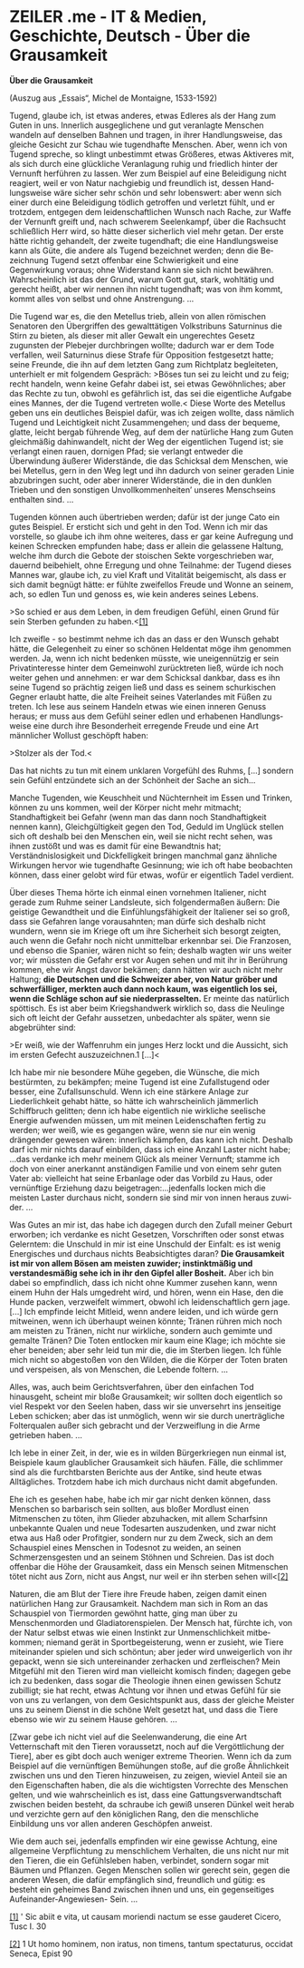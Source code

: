 # ZEILER .me - IT & Medien, Geschichte, Deutsch - Über die Grausamkeit

**Über die Grausamkeit**

(Auszug aus „Essais“, Michel de Montaigne, 1533-1592)

Tugend, glaube ich, ist etwas anderes, etwas Edleres als der Hang zum Guten in uns. Innerlich ausgeglichene und gut veranlagte Menschen wandeln auf denselben Bahnen und tragen, in ihrer Handlungsweise, das gleiche Gesicht zur Schau wie tugendhafte Menschen. Aber, wenn ich von Tu­gend spreche, so klingt unbestimmt etwas Größeres, etwas Aktiveres mit, als sich durch eine glückliche Veranlagung ruhig und friedlich hinter der Vernunft herführen zu lassen. Wer zum Beispiel auf eine Beleidigung nicht reagiert, weil er von Natur nachgiebig und freundlich ist, dessen Hand­lungsweise wäre sicher sehr schön und sehr lobenswert: aber wenn sich einer durch eine Beleidigung tödlich getrof­fen und verletzt fühlt, und er trotzdem, entgegen dem lei­denschaftlichen Wunsch nach Rache, zur Waffe der Ver­nunft greift und, nach schwerem Seelenkampf, über die Rachsucht schließlich Herr wird, so hätte dieser sicherlich viel mehr getan. Der erste hätte richtig gehandelt, der zweite tugendhaft; die eine Handlungsweise kann als Güte, die andere als Tugend bezeichnet werden; denn die Be­zeichnung Tugend setzt offenbar eine Schwierigkeit und eine Gegenwirkung voraus; ohne Widerstand kann sie sich nicht bewähren. Wahrscheinlich ist das der Grund, warum Gott gut, stark, wohltätig und gerecht heißt, aber wir nen­nen ihn nicht tugendhaft; was von ihm kommt, kommt alles von selbst und ohne Anstrengung. ...

Die Tugend war es, die den Metellus trieb, allein von al­len römischen Senatoren den Übergriffen des gewalttätigen Volkstribuns Saturninus die Stirn zu bieten, als dieser mit aller Gewalt ein ungerechtes Gesetz zugunsten der Plebejer durchbringen wollte; dadurch war er dem Tode verfallen, weil Saturninus diese Strafe für Opposition festgesetzt hatte; seine Freunde, die ihn auf dem letzten Gang zum Richtplatz begleiteten, unterhielt er mit folgendem Ge­spräch: >Böses tun sei zu leicht und zu feig; recht handeln, wenn keine Gefahr dabei ist, sei etwas Gewöhnliches; aber das Rechte zu tun, obwohl es gefährlich ist, das sei die eigent­liche Aufgabe eines Mannes, der die Tugend vertreten wolle.< Diese Worte des Metellus geben uns ein deutliches Beispiel dafür, was ich zeigen wollte, dass nämlich Tugend und Leichtigkeit nicht Zusammengehen; und dass der be­queme, glatte, leicht bergab führende Weg, auf dem der na­türliche Hang zum Guten gleichmäßig dahinwandelt, nicht der Weg der eigentlichen Tugend ist; sie verlangt einen rauen, dornigen Pfad; sie verlangt entweder die Überwindung äußerer Widerstände, die das Schicksal dem Menschen, wie bei Metellus, gern in den Weg legt und ihn dadurch von seiner geraden Linie abzubringen sucht, oder aber innerer Wider­stände, die in den dunklen Trieben und den sonstigen Un­vollkommenheiten’ unseres Menschseins enthalten sind. ...

Tugenden können auch übertrieben werden; dafür ist der junge Cato ein gutes Beispiel. Er ersticht sich und geht in den Tod. Wenn ich mir das vorstelle, so glaube ich ihm ohne weiteres, dass er gar keine Aufregung und keinen Schrecken empfunden habe; dass er allein die gelassene Hal­tung, welche ihm durch die Gebote der stoischen Sekte vor­geschrieben war, dauernd beibehielt, ohne Erregung und ohne Teilnahme: der Tugend dieses Mannes war, glaube ich, zu viel Kraft und Vitalität beigemischt, als dass er sich damit begnügt hätte: er fühlte zweifellos Freude und Wonne an seinem, ach, so edlen Tun und genoss es, wie kein anderes seines Lebens.

\>So schied er aus dem Leben, in dem freudigen Gefühl, einen Grund für sein Sterben gefunden zu haben.<[\[1\]](https://www.zeiler.me/ber-die-grausamkeit.html#_ftn1)

Ich zweifle - so bestimmt nehme ich das an dass er den Wunsch gehabt hätte, die Gelegenheit zu einer so schönen Heldentat möge ihm genommen werden. Ja, wenn ich nicht bedenken müsste, wie uneigennützig er sein Privatinteresse hinter dem Gemeinwohl zurücktreten ließ, würde ich noch weiter gehen und annehmen: er war dem Schicksal dankbar, dass es ihn seine Tugend so prächtig zeigen ließ und dass es seinem schurkischen Gegner erlaubt hatte, die alte Freiheit seines Vaterlandes mit Füßen zu treten. Ich lese aus seinem Handeln etwas wie einen inneren Genuss heraus; er muss aus dem Gefühl seiner edlen und erhabenen Handlungs­weise eine durch ihre Besonderheit erregende Freude und eine Art männlicher Wollust geschöpft haben:

\>Stolzer als der Tod.<

Das hat nichts zu tun mit einem unklaren Vorgefühl des Ruhms, \[…\] sondern sein Gefühl entzündete sich an der Schönheit der Sache an sich...

Manche Tugenden, wie Keuschheit und Nüchternheit im Essen und Trinken, können zu uns kommen, weil der Kör­per nicht mehr mitmacht; Standhaftigkeit bei Gefahr (wenn man das dann noch Standhaftigkeit nennen kann), Gleich­gültigkeit gegen den Tod, Geduld im Unglück stellen sich oft deshalb bei den Menschen ein, weil sie nicht recht se­hen, was ihnen zustößt und was es damit für eine Bewandt­nis hat; Verständnislosigkeit und Dickfelligkeit bringen manchmal ganz ähnliche Wirkungen hervor wie tugend­hafte Gesinnung; wie ich oft habe beobachten können, dass einer gelobt wird für etwas, wofür er eigentlich Tadel ver­dient.

Über dieses Thema hörte ich einmal einen vornehmen Italiener, nicht gerade zum Ruhme seiner Landsleute, sich folgendermaßen äußern: Die geistige Gewandtheit und die Einfühlungsfähigkeit der Italiener sei so groß, dass sie Ge­fahren lange vorausahnten; man dürfe sich deshalb nicht wundern, wenn sie im Kriege oft um ihre Sicherheit sich be­sorgt zeigten, auch wenn die Gefahr noch nicht unmittelbar erkennbar sei. Die Franzosen, und ebenso die Spanier, wä­ren nicht so fein; deshalb wagten wir uns weiter vor; wir müssten die Gefahr erst vor Augen sehen und mit ihr in Be­rührung kommen, ehe wir Angst davor bekämen; dann hät­ten wir auch nicht mehr Haltung; **die Deutschen und die Schweizer aber, von Natur gröber und schwerfälliger, merk­ten auch dann noch kaum, was eigentlich los sei, wenn die Schläge schon auf sie niederprasselten.** Er meinte das natür­lich spöttisch. Es ist aber beim Kriegshandwerk wirklich so, dass die Neulinge sich oft leicht der Gefahr aussetzen, unbe­dachter als später, wenn sie abgebrühter sind:

\>Er weiß, wie der Waffenruhm ein junges Herz lockt und die Aussicht, sich im ersten Gefecht auszuzeichnen.1 \[…\]<

Ich habe mir nie besondere Mühe gegeben, die Wünsche, die mich bestürmten, zu bekämpfen; meine Tugend ist eine Zufallstugend oder besser, eine Zufallsunschuld. Wenn ich eine stärkere Anlage zur Liederlichkeit gehabt hätte, so hätte ich wahrscheinlich jämmerlich Schiffbruch gelitten; denn ich habe eigentlich nie wirkliche seelische Energie aufwenden müssen, um mit meinen Leidenschaften fertig zu werden; wer weiß, wie es gegangen wäre, wenn sie nur ein wenig drängender gewesen wären: innerlich kämpfen, das kann ich nicht. Deshalb darf ich mir nichts darauf einbil­den, dass ich eine Anzahl Laster nicht habe; ...das verdanke ich mehr meinem Glück als meiner Vernunft; stamme ich doch von einer anerkannt anständigen Familie und von einem sehr guten Vater ab: vielleicht hat seine Erbanlage oder das Vorbild zu Haus, oder vernünftige Erziehung dazu beigetragen:...jedenfalls locken mich die meisten Laster durchaus nicht, sondern sie sind mir von innen heraus zuwi­der. ...

Was Gutes an mir ist, das habe ich dagegen durch den Zu­fall meiner Geburt erworben; ich verdanke es nicht Geset­zen, Vorschriften oder sonst etwas Gelerntem: die Un­schuld in mir ist eine Unschuld der Einfalt: es ist wenig Energisches und durchaus nichts Beabsichtigtes daran? **Die Grausamkeit ist mir von allem Bösen am meisten zuwider; instinktmäßig und verstandesmäßig sehe ich in ihr den Gip­fel aller Bosheit.** Aber ich bin dabei so empfindlich, dass ich nicht ohne Kummer zusehen kann, wenn einem Huhn der Hals umgedreht wird, und hören, wenn ein Hase, den die Hunde packen, verzweifelt wimmert, obwohl ich leiden­schaftlich gern jage. \[...\] Ich empfinde leicht Mitleid, wenn andere leiden, und ich würde gern mitweinen, wenn ich überhaupt weinen könnte; Tränen rühren mich noch am meisten zu Tränen, nicht nur wirkliche, sondern auch gemimte und gemalte Tränen? Die Toten entlocken mir kaum eine Klage; ich möchte sie eher beneiden; aber sehr leid tun mir die, die im Sterben liegen. Ich fühle mich nicht so abgestoßen von den Wilden, die die Körper der Toten braten und verspeisen, als von Menschen, die Lebende foltern. ...

Alles, was, auch beim Gerichtsverfahren, über den einfa­chen Tod hinausgeht, scheint mir bloße Grausamkeit; wir sollten doch eigentlich so viel Respekt vor den Seelen ha­ben, dass wir sie unversehrt ins jenseitige Leben schicken; aber das ist unmöglich, wenn wir sie durch unerträgliche Folterqualen außer sich gebracht und der Verzweiflung in die Arme getrieben haben. ...

Ich lebe in einer Zeit, in der, wie es in wilden Bürgerkriegen nun einmal ist, Beispiele kaum glaublicher Grausamkeit sich häufen. Fälle, die schlimmer sind als die furchtbarsten Berichte aus der Antike, sind heute etwas Alltägliches. Trotzdem habe ich mich durchaus nicht damit abgefunden.

Ehe ich es gesehen habe, habe ich mir gar nicht denken können, dass Menschen so barbarisch sein sollten, aus bloßer Mordlust einen Mitmenschen zu töten, ihm Glieder abzu­hacken, mit allem Scharfsinn unbekannte Qualen und neue Todesarten auszudenken, und zwar nicht etwa aus Haß oder Profitgier, sondern nur zu dem Zweck, sich an dem Schau­spiel eines Menschen in Todesnot zu weiden, an seinen Schmerzensgesten und an seinem Stöhnen und Schreien. Das ist doch offenbar die Höhe der Grausamkeit, dass ein Mensch seinen Mitmenschen tötet nicht aus Zorn, nicht aus Angst, nur weil er ihn sterben sehen will<[\[2\]](https://www.zeiler.me/ber-die-grausamkeit.html#_ftn2)

Naturen, die am Blut der Tiere ihre Freude haben, zeigen damit einen natürlichen Hang zur Grausamkeit. Nachdem man sich in Rom an das Schauspiel von Tiermorden ge­wöhnt hatte, ging man über zu Menschenmorden und Gla­diatorenspielen. Der Mensch hat, fürchte ich, von der Natur selbst etwas wie einen Instinkt zur Unmenschlichkeit mitbe­kommen; niemand gerät in Sportbegeisterung, wenn er zu­sieht, wie Tiere miteinander spielen und sich schöntun; aber jeder wird unweigerlich von ihr gepackt, wenn sie sich untereinander zerhacken und zerfleischen? Mein Mitgefühl mit den Tieren wird man vielleicht komisch finden; dagegen gebe ich zu bedenken, dass sogar die Theologie ihnen einen gewissen Schutz zubilligt; sie hat recht, etwas Achtung vor ihnen und etwas Gefühl für sie von uns zu verlangen, von dem Gesichtspunkt aus, dass der gleiche Meister uns zu sei­nem Dienst in die schöne Welt gesetzt hat, und dass die Tiere ebenso wie wir zu seinem Hause gehören. ...

\[Zwar gebe ich nicht viel auf die Seelenwanderung, die eine Art Vetternschaft mit den Tieren voraussetzt, noch auf die Vergöttlichung der Tiere\], aber es gibt doch auch weni­ger extreme Theorien. Wenn ich da zum Beispiel auf die vernünftigen Bemühungen stoße, auf die große Ähnlichkeit zwischen uns und den Tieren hinzuweisen, zu zeigen, wieviel Anteil sie an den Eigenschaften haben, die als die wich­tigsten Vorrechte des Menschen gelten, und wie wahr­scheinlich es ist, dass eine Gattungsverwandtschaft zwischen beiden besteht, da schraube ich gewiß unseren Dünkel weit herab und verzichte gern auf den königlichen Rang, den die menschliche Einbildung uns vor allen anderen Geschöpfen anweist.

Wie dem auch sei, jedenfalls empfinden wir eine gewisse Achtung, eine allgemeine Verpflichtung zu menschlichem Verhalten, die uns nicht nur mit den Tieren, die ein Ge­fühlsleben haben, verbindet, sondern sogar mit Bäumen und Pflanzen. Gegen Menschen sollen wir gerecht sein, gegen die anderen Wesen, die dafür empfänglich sind, freundlich und gütig: es besteht ein geheimes Band zwischen ihnen und uns, ein gegenseitiges Aufeinan­der-­Angewiesen- Sein. ...

[\[1\]](https://www.zeiler.me/ber-die-grausamkeit.html#_ftnref1) ' Sic abiit e vita, ut causam moriendi nactum se esse gauderet Cicero, Tusc I. 30

[\[2\]](https://www.zeiler.me/ber-die-grausamkeit.html#_ftnref2) 1 Ut homo hominem, non iratus, non timens, tantum spectaturus, occidat Se­neca, Epist 90